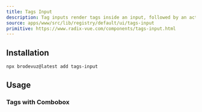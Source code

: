 ```yaml
---
title: Tags Input
description: Tag inputs render tags inside an input, followed by an actual text input.
source: apps/www/src/lib/registry/default/ui/tags-input
primitive: https://www.radix-vue.com/components/tags-input.html
---
```


<ComponentPreview name="TagsInputDemo" />

## Installation

```bash
npx brodevuz@latest add tags-input
```

## Usage

### Tags with Combobox

<ComponentPreview name="TagsInputComboboxDemo" />
